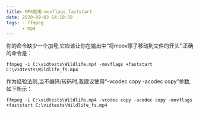 ```yaml
---
title: MP4启用-movflags_faststart
date: 2020-09-03 14:10:58
tags: - ffmpeg
	  - mp4
---
```




你的命令缺少一个加号,它应该让你在输出中“将moov原子移动到文件的开头”.正确的命令是：

```
ffmpeg -i C:\vidtests\Wildlife.mp4 -movflags +faststart C:\vidtests\Wildlife_fs.mp4
```

作为经验法则,当不编码/转码时,我建议使用“-vcodec copy -acodec copy”参数,如下所示：

```
ffmpeg -i C:\vidtests\Wildlife.mp4 -vcodec copy -acodec copy -movflags +faststart C:\vidtests\Wildlife_fs.mp4
```